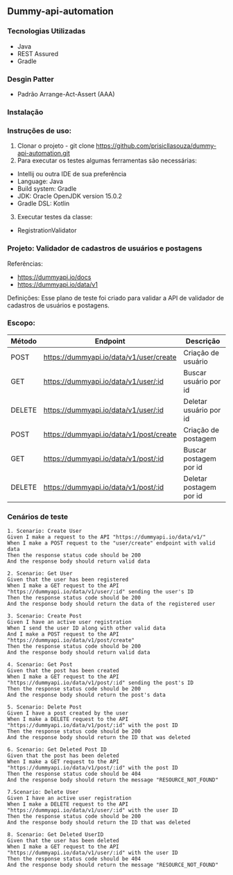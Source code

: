 ## Dummy-api-automation

### Tecnologias Utilizadas

- Java
- REST Assured
- Gradle

### Desgin Patter
- Padrão Arrange-Act-Assert (AAA)

### Instalação

### Instruções de uso:

1. Clonar o projeto - git clone https://github.com/prisicllasouza/dummy-api-automation.git
2. Para executar os testes algumas ferramentas são necessárias:
- Intellij ou outra IDE de sua preferência
- Language: Java 
- Build system: Gradle
- JDK: Oracle OpenJDK version 15.0.2
- Gradle DSL: Kotlin
3. Executar testes da classe:
- RegistrationValidator

### Projeto: Validador de cadastros de usuários e postagens

Referências: 
- https://dummyapi.io/docs
- https://dummyapi.io/data/v1

Definições: Esse plano de teste foi criado para validar a API de validador de cadastros de usuários e postagens.

### Escopo: 

| Método | Endpoint | Descrição
| ------- | --------- | --------- 
| POST| https://dummyapi.io/data/v1/user/create | Criação de usuário
| GET | https://dummyapi.io/data/v1/user/:id | Buscar usuário por id
| DELETE| https://dummyapi.io/data/v1/user/:id | Deletar usuário por id
| POST| https://dummyapi.io/data/v1/post/create | Criação de postagem
| GET | https://dummyapi.io/data/v1/post/:id | Buscar postagem por id
| DELETE| https://dummyapi.io/data/v1/post/:id| Deletar postagem por id


### Cenários de teste

```gherkin
1. Scenario: Create User
Given I make a request to the API "https://dummyapi.io/data/v1/"
When I make a POST request to the "user/create" endpoint with valid data
Then the response status code should be 200
And the response body should return valid data

2. Scenario: Get User
Given that the user has been registered
When I make a GET request to the API "https://dummyapi.io/data/v1/user/:id" sending the user's ID
Then the response status code should be 200
And the response body should return the data of the registered user

3. Scenario: Create Post
Given I have an active user registration
When I send the user ID along with other valid data
And I make a POST request to the API "https://dummyapi.io/data/v1/post/create"
Then the response status code should be 200
And the response body should return valid data

4. Scenario: Get Post
Given that the post has been created
When I make a GET request to the API "https://dummyapi.io/data/v1/post/:id" sending the post's ID
Then the response status code should be 200
And the response body should return the post's data

5. Scenario: Delete Post
Given I have a post created by the user
When I make a DELETE request to the API "https://dummyapi.io/data/v1/post/:id" with the post ID
Then the response status code should be 200
And the response body should return the ID that was deleted

6. Scenario: Get Deleted Post ID
Given that the post has been deleted
When I make a GET request to the API "https://dummyapi.io/data/v1/post/:id" with the post ID
Then the response status code should be 404
And the response body should return the message "RESOURCE_NOT_FOUND"

7.Scenario: Delete User
Given I have an active user registration
When I make a DELETE request to the API "https://dummyapi.io/data/v1/user/:id" with the user ID
Then the response status code should be 200
And the response body should return the ID that was deleted

8. Scenario: Get Deleted UserID
Given that the user has been deleted
When I make a GET request to the API "https://dummyapi.io/data/v1/user/:id" with the user ID
Then the response status code should be 404
And the response body should return the message "RESOURCE_NOT_FOUND"


